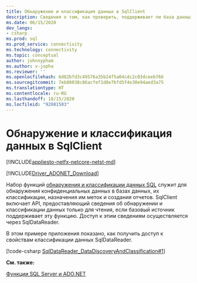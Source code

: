 ```yaml
---
title: Обнаружение и классификация данных в SqlClient
description: Сведения о том, как проверить, поддерживает ли база данных SQL Server классификацию данных, и о том, как получить доступ к сведениям о классификации данных с помощью объекта SqlDataReader.
ms.date: 06/15/2020
dev_langs:
- csharp
ms.prod: sql
ms.prod_service: connectivity
ms.technology: connectivity
ms.topic: conceptual
author: johnnypham
ms.author: v-jopha
ms.reviewer: ''
ms.openlocfilehash: 6d82bfd3c49576a35b24f5a04cdc2c03dceeb766
ms.sourcegitcommit: 7eb80038c86acfef1d8e7bfd5f4e30e94aed3a75
ms.translationtype: HT
ms.contentlocale: ru-RU
ms.lasthandoff: 10/15/2020
ms.locfileid: "92081503"
---
```

# <a name="data-discovery-and-classification-in-sqlclient"></a>Обнаружение и классификация данных в SqlClient

[!INCLUDE[appliesto-netfx-netcore-netst-md](../../../includes/appliesto-netfx-netcore-netst-md.md)]

[!INCLUDE[Driver_ADONET_Download](../../../includes/driver_adonet_download.md)]

Набор функций [обнаружения и классификации данных SQL](../../../relational-databases/security/sql-data-discovery-and-classification.md) служит для обнаружения конфиденциальных данных в базах данных, их классификации, назначения им меток и создания отчетов. SqlClient включает API, предоставляющий сведения об обнаружении и классификации данных только для чтения, если базовый источник поддерживает эту функцию. Доступ к этим сведениям осуществляется через SqlDataReader.

В этом примере приложения показано, как получить доступ к свойствам классификации данных SqlDataReader.

[!code-csharp [SqlDataReader_DataDiscoveryAndClassification#1](~/../sqlclient/doc/samples/SqlDataReader_DataDiscoveryAndClassification.cs#1)]

**См. также:**  

 [Функции SQL Server и ADO.NET](sql-server-features-adonet.md)